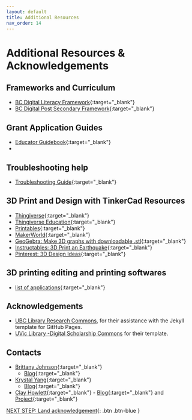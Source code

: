 ```yaml
---
layout: default
title: Additional Resources
nav_order: 14
---
```

# Additional Resources & Acknowledgements

## Frameworks and Curriculum
- [BC Digital Literacy Framework](https://www2.gov.bc.ca/assets/gov/education/kindergarten-to-grade-12/teach/teaching-tools/digital-literacy-framework.pdf){:target="_blank"}
- [BC Digital Post Secondary Framework](https://www2.gov.bc.ca/assets/gov/education/post-secondary-education/institution-resources-administration/digital-learning-strategy/bc_post-secondary_digital_literacy_framework.pdf){:target="_blank"}

## Grant Application Guides
- [Educator Guidebook](https://www.makerbot.com/educators-guidebook/){:target="_blank"}
- 
## Troubleshooting help
- [Troubleshooting Guide](https://www.simplify3d.com/resources/print-quality-troubleshooting/){:target="_blank"}

## 3D Print and Design with TinkerCad Resources
- [Thingiverse](https://www.thingiverse.com/){:target="_blank"}
- [Thingiverse Education](https://www.thingiverse.com/education){:target="_blank"}
- [Printables](https://www.printables.com/model){:target="_blank"}
- [MakerWorld](https://makerworld.com/en){:target="_blank"}
- [GeoGebra: Make 3D graphs with downloadable .stl](https://www.geogebra.org/3d?lang=en){:target="_blank"}
- [Instructables: 3D Print an Earthquake](https://www.instructables.com/3D-Print-an-Earthquake/){:target="_blank"}
- [Pinterest: 3D Design Ideas](https://www.pinterest.ca/search/pins/?q=3D%20printing&rs=typed){:target="_blank"}

## 3D printing editing and printing softwares
- [list of applications](https://www.autodesk.com/ca-en/solutions/123d-apps){:target="_blank"}
  
## Acknowledgements

- [UBC Library Research Commons](https://github.com/ubc-library-rc/), for their assistance with the Jekyll template for GitHub Pages.
- [UVic Library -Digital Scholarship Commons](https://uviclibraries.github.io/3d-design-print/) for their template. 

## Contacts  
- [Brittany Johnson](brjohnson@sd61.bc.ca){:target="_blank"}
    - [Blog](https://brittanyseducblog.opened.ca/){:target="_blank"}
- [Krystal Yang](kryang@sd43.bc.ca){:target="_blank"}
    - [Blog](https://liltechteacher.opened.ca/){:target="_blank"}
- [Clay Howlett](chowlett@sd61.bc.ca){:target="_blank"}
      - [Blog](https://integrating3dprint.opened.ca/){:target="_blank"} and [Project](https://dspace.library.uvic.ca/items/50b2358a-8de1-4a08-bbad-03a94eb16317){:target="_blank"}

[NEXT STEP: Land acknowledgement](land-acknowledgement.html){: .btn .btn-blue }
